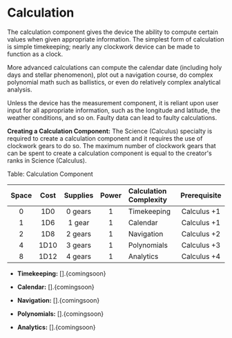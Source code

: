 # Calculation

The calculation component gives the device the ability to compute
certain values when given appropriate information. The simplest form of
calculation is simple timekeeping; nearly any clockwork device can be
made to function as a clock.

More advanced calculations can compute the calendar date (including holy
days and stellar phenomenon), plot out a navigation course, do complex
polynomial math such as ballistics, or even do relatively complex
analytical analysis.

Unless the device has the measurement component, it is reliant upon user
input for all appropriate information, such as the longitude and
latitude, the weather conditions, and so on. Faulty data can lead to
faulty calculations.

**Creating a Calculation Component:** The Science (Calculus) specialty is
required to create a calculation component and it requires the use of
clockwork gears to do so. The maximum number of clockwork gears that can
be spent to create a calculation component is equal to the creator's
ranks in Science (Calculus).

Table: Calculation Component

| Space | Cost  | Supplies | Power | Calculation Complexity | Prerequisite |
| :---: | :---: | :------: | :---: | :--------------------- | :----------: |
| 0     | 1D0   | 0 gears  | 1     | Timekeeping            | Calculus +1  |
| 1     | 1D6   | 1 gear   | 1     | Calendar               | Calculus +1  |
| 2     | 1D8   | 2 gears  | 1     | Navigation             | Calculus +2  |
| 4     | 1D10  | 3 gears  | 1     | Polynomials            | Calculus +3  |
| 8     | 1D12  | 4 gears  | 1     | Analytics              | Calculus +4  |


   - **Timekeeping:** [].{comingsoon}

   - **Calendar:** [].{comingsoon}

   - **Navigation:** [].{comingsoon}

   - **Polynomials:** [].{comingsoon}

   - **Analytics:** [].{comingsoon}
